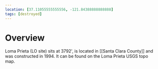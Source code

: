 ```yaml
---
location: [37.11055555555556, -121.84388888888888]
tags: [destroyed]
---
```


# Overview

Loma Prieta (LO site) sits at 3792', is located in [[Santa Clara County]] and was constructed in 1994. It can be found on the Loma Prieta USGS topo map.

